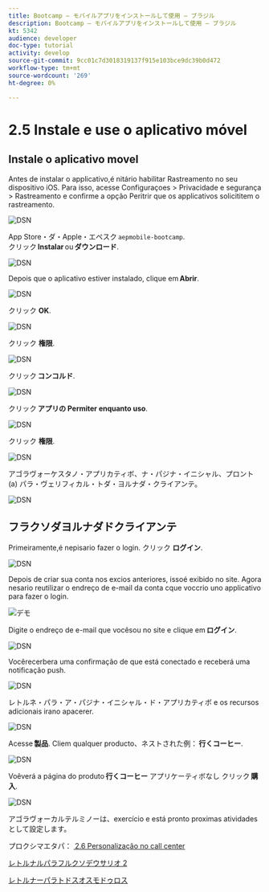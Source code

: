 ```yaml
---
title: Bootcamp — モバイルアプリをインストールして使用 — ブラジル
description: Bootcamp — モバイルアプリをインストールして使用 — ブラジル
kt: 5342
audience: developer
doc-type: tutorial
activity: develop
source-git-commit: 9cc01c7d3018319137f915e103bce9dc39b0d472
workflow-type: tm+mt
source-wordcount: '269'
ht-degree: 0%

---
```


# 2.5 Instale e use o aplicativo móvel


## Instale o aplicativo movel

Antes de instalar o applicativo,é nitário habilitar Rastreamento no seu dispositivo iOS. Para isso, acesse Configuraçoes > Privacidade e segurança > Rastreamento e confirme a opção Peritrir que os applicativos solicititem o rastreamento.

![DSN](./../uc3/images/app4.png)

App Store・ダ・Apple・エペスク `aepmobile-bootcamp`.\
クリック **Instalar** ou **ダウンロード**.

![DSN](./../uc3/images/app1.png)

Depois que o aplicativo estiver instalado, clique em **Abrir**.

![DSN](./../uc3/images/app2.png)

クリック **OK**.

![DSN](./../uc3/images/app9.png)

クリック **権限**.

![DSN](./../uc3/images/app3.png)

クリック **コンコルド**.

![DSN](./../uc3/images/app7.png)

クリック **アプリの Permiter enquanto uso**.

![DSN](./../uc3/images/app8.png)

クリック **権限**.

![DSN](./../uc3/images/app5.png)

アゴラヴォーケスタノ・アプリカティボ、ナ・パジナ・イニシャル、プロント (a) パラ・ヴェリフィカル・トダ・ヨルナダ・クライアンテ。

![DSN](./../uc3/images/app12.png)

## フラクソダヨルナダドクライアンテ

Primeiramente,é nepisario fazer o login. クリック **ログイン**.

![DSN](./../uc3/images/app13.png)

Depois de criar sua conta nos excios anteriores, issoé exibido no site. Agora nesario reutilizar o endreço de e-mail da conta cque voccrio uno applicativo para fazer o login.

![デモ](./../uc3/images/pv1.png)

Digite o endreço de e-mail que vocêsou no site e clique em **ログイン**.

![DSN](./../uc3/images/app14.png)

Vocêrecerbera uma confirmação de que está conectado e receberá uma notificação push.

![DSN](./../uc3/images/app15.png)

レトルネ・パラ・ア・パジナ・イニシャル・ド・アプリカティボ e os recursos adicionais irano apacerer.

![DSN](./../uc3/images/app17.png)

Acesse **製品**. Cliem qualquer producto、ネストされた例： **行くコーヒー**.

![DSN](./images/app19.png)

Voêverá a página do produto **行くコーヒー** アプリケーティボなし クリック **購入**.

![DSN](./images/app20.png)

アゴラヴォーカルテルミノーは、exercício e está pronto proximas atividades として設定します。

プロクシマエタパ： [ 2.6 Personalização no call center](./ex6.md)

[レトルナルパラフルクソデウサリオ 2](./uc2.md)

[レトルナーパラトドスオスモドゥロス](../../overview.md)
